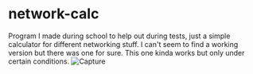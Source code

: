 # network-calc
Program I made during school to help out during tests, just a simple calculator for different networking stuff.
I can't seem to find a working version but there was one for sure. This one kinda works but only under certain conditions.
![Capture](https://user-images.githubusercontent.com/100589252/156005951-3838ac38-38f9-4f7e-8f45-6c9014d788fe.PNG)

